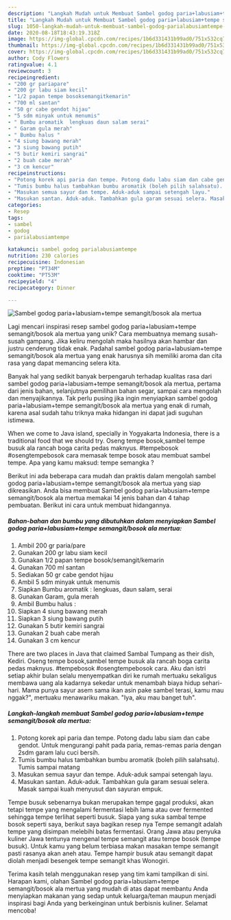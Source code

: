 ```yaml
---
description: "Langkah Mudah untuk Membuat Sambel godog paria+labusiam+tempe semangit/bosok ala mertua yang Sempurna"
title: "Langkah Mudah untuk Membuat Sambel godog paria+labusiam+tempe semangit/bosok ala mertua yang Sempurna"
slug: 1050-langkah-mudah-untuk-membuat-sambel-godog-parialabusiamtempe-semangit-bosok-ala-mertua-yang-sempurna
date: 2020-08-18T18:43:19.318Z
image: https://img-global.cpcdn.com/recipes/1b6d331431b99ad0/751x532cq70/sambel-godog-parialabusiamtempe-semangitbosok-ala-mertua-foto-resep-utama.jpg
thumbnail: https://img-global.cpcdn.com/recipes/1b6d331431b99ad0/751x532cq70/sambel-godog-parialabusiamtempe-semangitbosok-ala-mertua-foto-resep-utama.jpg
cover: https://img-global.cpcdn.com/recipes/1b6d331431b99ad0/751x532cq70/sambel-godog-parialabusiamtempe-semangitbosok-ala-mertua-foto-resep-utama.jpg
author: Cody Flowers
ratingvalue: 4.1
reviewcount: 3
recipeingredient:
- "200 gr pariapare"
- "200 gr labu siam kecil"
- "1/2 papan tempe bosoksemangitkemarin"
- "700 ml santan"
- "50 gr cabe gendot hijau"
- "5 sdm minyak untuk menumis"
- " Bumbu aromatik  lengkuas daun salam serai"
- " Garam gula merah"
- " Bumbu halus "
- "4 siung bawang merah"
- "3 siung bawang putih"
- "5 butir kemiri sangrai"
- "2 buah cabe merah"
- "3 cm kencur"
recipeinstructions:
- "Potong korek api paria dan tempe. Potong dadu labu siam dan cabe gendot. Untuk mengurangi pahit pada paria, remas-remas paria dengan 2sdm garam lalu cuci bersih."
- "Tumis bumbu halus tambahkan bumbu aromatik (boleh pilih salahsatu). Tumis sampai matang"
- "Masukan semua sayur dan tempe. Aduk-aduk sampai setengah layu."
- "Masukan santan. Aduk-aduk. Tambahkan gula garam sesuai selera. Masak sampai kuah menyusut dan sayuran empuk."
categories:
- Resep
tags:
- sambel
- godog
- parialabusiamtempe

katakunci: sambel godog parialabusiamtempe 
nutrition: 230 calories
recipecuisine: Indonesian
preptime: "PT34M"
cooktime: "PT53M"
recipeyield: "4"
recipecategory: Dinner

---
```



![Sambel godog paria+labusiam+tempe semangit/bosok ala mertua](https://img-global.cpcdn.com/recipes/1b6d331431b99ad0/751x532cq70/sambel-godog-parialabusiamtempe-semangitbosok-ala-mertua-foto-resep-utama.jpg)

Lagi mencari inspirasi resep sambel godog paria+labusiam+tempe semangit/bosok ala mertua yang unik? Cara membuatnya memang susah-susah gampang. Jika keliru mengolah maka hasilnya akan hambar dan justru cenderung tidak enak. Padahal sambel godog paria+labusiam+tempe semangit/bosok ala mertua yang enak harusnya sih memiliki aroma dan cita rasa yang dapat memancing selera kita.

Banyak hal yang sedikit banyak berpengaruh terhadap kualitas rasa dari sambel godog paria+labusiam+tempe semangit/bosok ala mertua, pertama dari jenis bahan, selanjutnya pemilihan bahan segar, sampai cara mengolah dan menyajikannya. Tak perlu pusing jika ingin menyiapkan sambel godog paria+labusiam+tempe semangit/bosok ala mertua yang enak di rumah, karena asal sudah tahu triknya maka hidangan ini dapat jadi suguhan istimewa.

When we come to Java island, specially in Yogyakarta Indonesia, there is a traditional food that we should try. Oseng tempe bosok,sambel tempe busuk ala rancah boga carita pedas maknyus. #tempebosok #osengtempebosok cara memasak tempe bosok atau membuat sambel tempe. Apa yang kamu maksud: tempe semangka ?


Berikut ini ada beberapa cara mudah dan praktis dalam mengolah sambel godog paria+labusiam+tempe semangit/bosok ala mertua yang siap dikreasikan. Anda bisa membuat Sambel godog paria+labusiam+tempe semangit/bosok ala mertua memakai 14 jenis bahan dan 4 tahap pembuatan. Berikut ini cara untuk membuat hidangannya.

<!--inarticleads1-->

##### Bahan-bahan dan bumbu yang dibutuhkan dalam menyiapkan Sambel godog paria+labusiam+tempe semangit/bosok ala mertua:

1. Ambil 200 gr paria/pare
1. Gunakan 200 gr labu siam kecil
1. Gunakan 1/2 papan tempe bosok/semangit/kemarin
1. Gunakan 700 ml santan
1. Sediakan 50 gr cabe gendot hijau
1. Ambil 5 sdm minyak untuk menumis
1. Siapkan  Bumbu aromatik : lengkuas, daun salam, serai
1. Gunakan  Garam, gula merah
1. Ambil  Bumbu halus :
1. Siapkan 4 siung bawang merah
1. Siapkan 3 siung bawang putih
1. Gunakan 5 butir kemiri sangrai
1. Gunakan 2 buah cabe merah
1. Gunakan 3 cm kencur


There are two places in Java that claimed Sambal Tumpang as their dish, Kediri. Oseng tempe bosok,sambel tempe busuk ala rancah boga carita pedas maknyus. #tempebosok #osengtempebosok cara. Aku dan istri setiap akhir bulan selalu menyempatkan diri ke rumah mertuaku sekaligus membawa uang ala kadarnya sekedar untuk menambah biaya hidup sehari-hari. Mama punya sayur asem sama ikan asin pake sambel terasi, kamu mau nggak?&#34;, mertuaku menawariku makan. &#34;Iya, aku mau banget tuh&#34;. 

<!--inarticleads2-->

##### Langkah-langkah membuat Sambel godog paria+labusiam+tempe semangit/bosok ala mertua:

1. Potong korek api paria dan tempe. Potong dadu labu siam dan cabe gendot. Untuk mengurangi pahit pada paria, remas-remas paria dengan 2sdm garam lalu cuci bersih.
1. Tumis bumbu halus tambahkan bumbu aromatik (boleh pilih salahsatu). Tumis sampai matang
1. Masukan semua sayur dan tempe. Aduk-aduk sampai setengah layu.
1. Masukan santan. Aduk-aduk. Tambahkan gula garam sesuai selera. Masak sampai kuah menyusut dan sayuran empuk.


Tempe busuk sebenarnya bukan merupakan tempe gagal produksi, akan tetapi tempe yang mengalami fermentasi lebih lama atau over fermented sehingga tempe terlihat seperti busuk. Siapa yang suka sambal tempe bosok seperti saya, berikut saya bagikan resep nya  Tempe semangit adalah tempe yang disimpan melebihi batas fermentasi. Orang Jawa atau penyuka kuliner Jawa tentunya mengenal tempe semangit atau tempe bosok (tempe busuk). Untuk kamu yang belum terbiasa makan masakan tempe semangit pasti rasanya akan aneh atau. Tempe hampir busuk atau semangit dapat diolah menjadi besengek tempe semangit khas Wonogiri. 

Terima kasih telah menggunakan resep yang tim kami tampilkan di sini. Harapan kami, olahan Sambel godog paria+labusiam+tempe semangit/bosok ala mertua yang mudah di atas dapat membantu Anda menyiapkan makanan yang sedap untuk keluarga/teman maupun menjadi inspirasi bagi Anda yang berkeinginan untuk berbisnis kuliner. Selamat mencoba!
